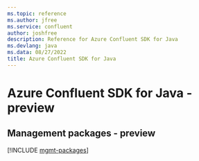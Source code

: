 ```yaml
---
ms.topic: reference
ms.author: jfree
ms.service: confluent
author: joshfree
description: Reference for Azure Confluent SDK for Java
ms.devlang: java
ms.data: 08/27/2022
title: Azure Confluent SDK for Java
---
```

# Azure Confluent SDK for Java - preview

## Management packages - preview
[!INCLUDE [mgmt-packages](confluent-mgmt-index.md)]